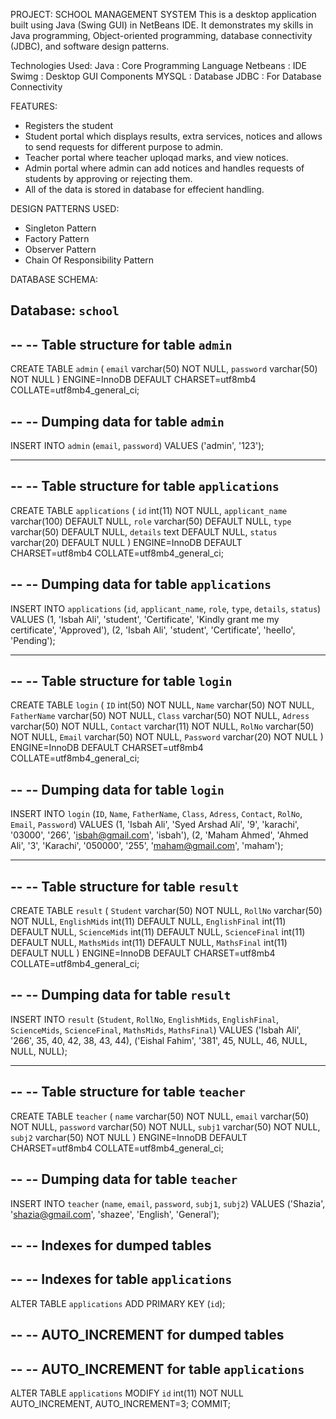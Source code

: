 PROJECT: SCHOOL MANAGEMENT SYSTEM 
This is a desktop application built using Java (Swing GUI) in NetBeans IDE. It demonstrates my skills in Java programming, Object-oriented programming, database connectivity (JDBC), and software design patterns.

Technologies Used:
Java : Core Programming Language
Netbeans : IDE
Swimg : Desktop GUI Components 
MYSQL : Database
JDBC : For Database Connectivity


FEATURES:
* Registers the student
* Student portal which displays results, extra services, notices and allows to send requests for different purpose to admin.
* Teacher portal where teacher uploqad marks, and view notices.
* Admin portal where admin can add notices and handles requests of students by approving or rejecting them.
* All of the data is stored in database for effecient handling.

DESIGN PATTERNS USED:
* Singleton Pattern
* Factory Pattern
* Observer Pattern
* Chain Of Responsibility Pattern

DATABASE SCHEMA:

 Database: `school`
--

--
-- Table structure for table `admin`
--

CREATE TABLE `admin` (
  `email` varchar(50) NOT NULL,
  `password` varchar(50) NOT NULL
) ENGINE=InnoDB DEFAULT CHARSET=utf8mb4 COLLATE=utf8mb4_general_ci;

--
-- Dumping data for table `admin`
--

INSERT INTO `admin` (`email`, `password`) VALUES
('admin', '123');

-- --------------------------------------------------------

--
-- Table structure for table `applications`
--

CREATE TABLE `applications` (
  `id` int(11) NOT NULL,
  `applicant_name` varchar(100) DEFAULT NULL,
  `role` varchar(50) DEFAULT NULL,
  `type` varchar(50) DEFAULT NULL,
  `details` text DEFAULT NULL,
  `status` varchar(20) DEFAULT NULL
) ENGINE=InnoDB DEFAULT CHARSET=utf8mb4 COLLATE=utf8mb4_general_ci;

--
-- Dumping data for table `applications`
--

INSERT INTO `applications` (`id`, `applicant_name`, `role`, `type`, `details`, `status`) VALUES
(1, 'Isbah Ali', 'student', 'Certificate', 'Kindly grant me my certificate', 'Approved'),
(2, 'Isbah Ali', 'student', 'Certificate', 'heello', 'Pending');

-- --------------------------------------------------------

--
-- Table structure for table `login`
--

CREATE TABLE `login` (
  `ID` int(50) NOT NULL,
  `Name` varchar(50) NOT NULL,
  `FatherName` varchar(50) NOT NULL,
  `Class` varchar(50) NOT NULL,
  `Adress` varchar(50) NOT NULL,
  `Contact` varchar(11) NOT NULL,
  `RolNo` varchar(50) NOT NULL,
  `Email` varchar(50) NOT NULL,
  `Password` varchar(20) NOT NULL
) ENGINE=InnoDB DEFAULT CHARSET=utf8mb4 COLLATE=utf8mb4_general_ci;

--
-- Dumping data for table `login`
--

INSERT INTO `login` (`ID`, `Name`, `FatherName`, `Class`, `Adress`, `Contact`, `RolNo`, `Email`, `Password`) VALUES
(1, 'Isbah Ali', 'Syed Arshad Ali', '9', 'karachi', '03000', '266', 'isbah@gmail.com', 'isbah'),
(2, 'Maham Ahmed', 'Ahmed Ali', '3', 'Karachi', '050000', '255', 'maham@gmail.com', 'maham');

-- --------------------------------------------------------

--
-- Table structure for table `result`
--

CREATE TABLE `result` (
  `Student` varchar(50) NOT NULL,
  `RollNo` varchar(50) NOT NULL,
  `EnglishMids` int(11) DEFAULT NULL,
  `EnglishFinal` int(11) DEFAULT NULL,
  `ScienceMids` int(11) DEFAULT NULL,
  `ScienceFinal` int(11) DEFAULT NULL,
  `MathsMids` int(11) DEFAULT NULL,
  `MathsFinal` int(11) DEFAULT NULL
) ENGINE=InnoDB DEFAULT CHARSET=utf8mb4 COLLATE=utf8mb4_general_ci;

--
-- Dumping data for table `result`
--

INSERT INTO `result` (`Student`, `RollNo`, `EnglishMids`, `EnglishFinal`, `ScienceMids`, `ScienceFinal`, `MathsMids`, `MathsFinal`) VALUES
('Isbah Ali', '266', 35, 40, 42, 38, 43, 44),
('Eishal Fahim', '381', 45, NULL, 46, NULL, NULL, NULL);

-- --------------------------------------------------------

--
-- Table structure for table `teacher`
--

CREATE TABLE `teacher` (
  `name` varchar(50) NOT NULL,
  `email` varchar(50) NOT NULL,
  `password` varchar(50) NOT NULL,
  `subj1` varchar(50) NOT NULL,
  `subj2` varchar(50) NOT NULL
) ENGINE=InnoDB DEFAULT CHARSET=utf8mb4 COLLATE=utf8mb4_general_ci;

--
-- Dumping data for table `teacher`
--

INSERT INTO `teacher` (`name`, `email`, `password`, `subj1`, `subj2`) VALUES
('Shazia', 'shazia@gmail.com', 'shazee', 'English', 'General');

--
-- Indexes for dumped tables
--

--
-- Indexes for table `applications`
--
ALTER TABLE `applications`
  ADD PRIMARY KEY (`id`);

--
-- AUTO_INCREMENT for dumped tables
--

--
-- AUTO_INCREMENT for table `applications`
--
ALTER TABLE `applications`
  MODIFY `id` int(11) NOT NULL AUTO_INCREMENT, AUTO_INCREMENT=3;
COMMIT;
